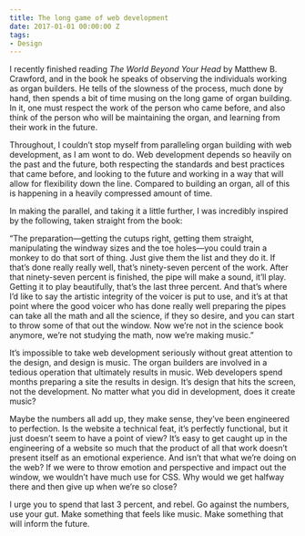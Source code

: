 ```yaml
---
title: The long game of web development
date: 2017-01-01 00:00:00 Z
tags:
- Design
---
```


I recently finished reading *The World Beyond Your Head* by Matthew B. Crawford, and in the book he speaks of observing the individuals working as organ builders. He tells of the slowness of the process, much done by hand, then spends a bit of time musing on the long game of organ building. In it, one must respect the work of the person who came before, and also think of the person who will be maintaining the organ, and learning from their work in the future.

Throughout, I couldn’t stop myself from paralleling organ building with web development, as I am wont to do. Web development depends so heavily on the past and the future, both respecting the standards and best practices that came before, and looking to the future and working in a way that will allow for flexibility down the line. Compared to building an organ, all of this is happening in a heavily compressed amount of time.

In making the parallel, and taking it a little further, I was incredibly inspired by the following, taken straight from the book:

“The preparation&mdash;getting the cutups right, getting them straight, manipulating the windway sizes and the toe holes&mdash;you could train a monkey to do that sort of thing. Just give them the list and they do it. If that’s done really really well, that’s ninety-seven percent of the work. After that ninety-seven percent is finished, the pipe will make a sound, it’ll play. Getting it to play beautifully, that’s the last three percent. And that’s where I’d like to say the artistic integrity of the voicer is put to use, and it’s at that point where the good voicer who has done really well preparing the pipes can take all the math and all the science, if they so desire, and you can start to throw some of that out the window. Now we’re not in the science book anymore, we’re not studying the math, now we’re making music.”

It’s impossible to take web development seriously without great attention to the design, and design is music. The organ builders are involved in a tedious operation that ultimately results in music. Web developers spend months preparing a site the results in design. It’s design that hits the screen, not the development. No matter what you did in development, does it create music?

Maybe the numbers all add up, they make sense, they’ve been engineered to perfection. Is the website a technical feat, it’s perfectly functional, but it just doesn’t seem to have a point of view? It’s easy to get caught up in the engineering of a website so much that the product of all that work doesn’t present itself as an emotional experience. And isn’t that what we’re doing on the web? If we were to throw emotion and perspective and impact out the window, we wouldn’t have much use for CSS. Why would we get halfway there and then give up when we’re so close?

I urge you to spend that last 3 percent, and rebel. Go against the numbers, use your gut. Make something that feels like music. Make something that will inform the future.
